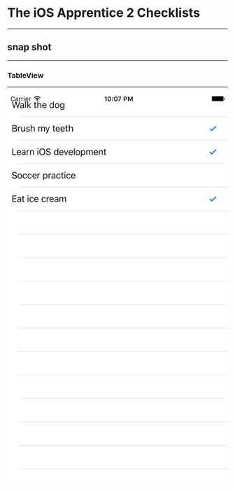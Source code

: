 # The iOS Apprentice 2 Checklists
---

## snap shot
---

### TableView
---

![1](https://github.com/iOSDevLog/iOSDevLog/raw/master/assets/img/The_iOS_Apprentice/Checklists/1.png)
